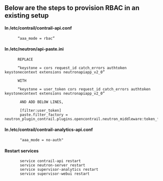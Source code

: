 ## Below are the steps to provision RBAC in an existing setup

#### In /etc/contrail/contrail-api.conf

          “aaa_mode = rbac”

#### In /etc/neutron/api-paste.ini

          REPLACE

          “keystone = cors request_id catch_errors authtoken keystonecontext extensions neutronapiapp_v2_0”  
          
          WITH  

          “keystone = user_token cors request_id catch_errors authtoken keystonecontext extensions neutronapiapp_v2_0”

           AND ADD BELOW LINES,

           [filter:user_token]
           paste.filter_factory = neutron_plugin_contrail.plugins.opencontrail.neutron_middleware:token_factory

#### In /etc/contrail/contrail-analytics-api.conf

           "aaa_mode = no-auth"

#### Restart services

           service contrail-api restart
           service neutron-server restart
           service supervisor-analytics restart
           service supervisor-webui restart